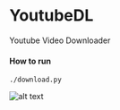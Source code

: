 # YoutubeDL

Youtube Video Downloader

#### How to run
`./download.py`

![alt text](https://i.ibb.co/hC0ySs7/yooo2.png)
